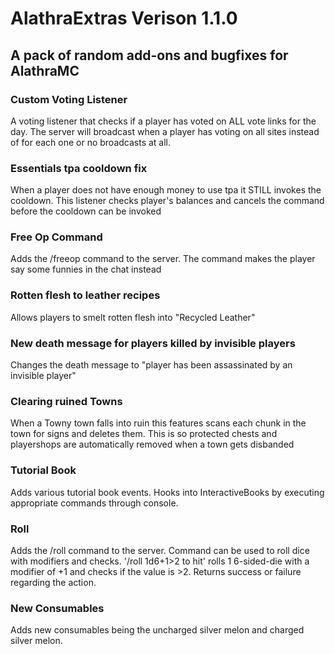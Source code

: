 # AlathraExtras Verison 1.1.0
## A pack of random add-ons and bugfixes for AlathraMC

### Custom Voting Listener
A voting listener that checks if a player has voted on ALL vote links for the day. The server will broadcast when a player has voting on all sites instead of for each one or no broadcasts at all.

### Essentials tpa cooldown fix
When a player does not have enough money to use tpa it STILL invokes the cooldown. This listener checks player's balances and cancels the command before the cooldown can be invoked

### Free Op Command
Adds the  /freeop command to the server. The command makes the player say some funnies in the chat instead

### Rotten flesh to leather recipes
Allows players to smelt rotten flesh into "Recycled Leather"

### New death message for players killed by invisible players
Changes the death message to "player has been assassinated by an invisible player"

### Clearing ruined Towns
When a Towny town falls into ruin this features scans each chunk in the town for signs and deletes them. This is so protected chests and playershops are automatically removed when a town gets disbanded

### Tutorial Book
Adds various tutorial book events. Hooks into InteractiveBooks by executing appropriate commands through console.

### Roll
Adds the /roll command to the server. Command can be used to roll dice with modifiers and checks. '/roll 1d6+1>2 to hit' rolls 1 6-sided-die with a modifier of +1 and checks if the value is >2. Returns success or failure regarding the action.

### New Consumables
Adds new consumables being the uncharged silver melon and charged silver melon.
